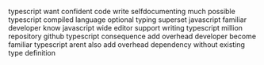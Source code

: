 typescript want confident code write selfdocumenting much possible typescript compiled language optional typing superset javascript familiar developer know javascript wide editor support writing typescript million repository github typescript consequence add overhead developer become familiar typescript arent also add overhead dependency without existing type definition